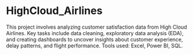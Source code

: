 # HighCloud_Airlines
This project involves analyzing customer satisfaction data from High Cloud Airlines. Key tasks include data cleaning, exploratory data analysis (EDA), and creating dashboards to uncover insights about customer experience, delay patterns, and flight performance. Tools used: Excel, Power BI, SQL.
